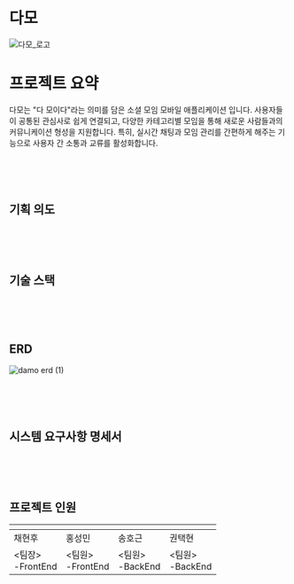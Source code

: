 # 다모
![다모_로고](https://github.com/user-attachments/assets/d54710a8-8396-4158-b0fc-aee0f6c7263e)


# 프로젝트 요약
다모는 "다 모이다"라는 의미를 담은 소셜 모임 모바일 애플리케이션 입니다. 사용자들이 공통된 관심사로 쉽게 연결되고, 다양한 카테고리별 모임을 통해 새로운 사람들과의 커뮤니케이션 형성을 지원합니다. 특히, 실시간 채팅과 모임 관리를 간편하게 해주는 기능으로 사용자 간 소통과 교류를 활성화합니다.

<br><br><br>
## 기획 의도


<br><br><br>

## 기술 스택


<br><br><br>

## ERD
![damo erd (1)](https://github.com/user-attachments/assets/e63f4de5-d315-4921-b72a-1eed5408ff6d)


<br><br><br>

## 시스템 요구사항 명세서

<br><br><br>

## 프로젝트 인원

|![]()|![]()|![]()|![]()|
|------|---|---|---|
|채현후|홍성민|송호근|권택현|
|<팀장><br>-FrontEnd|<팀원><br>-FrontEnd|<팀원><br>-BackEnd|<팀원><br>-BackEnd|
